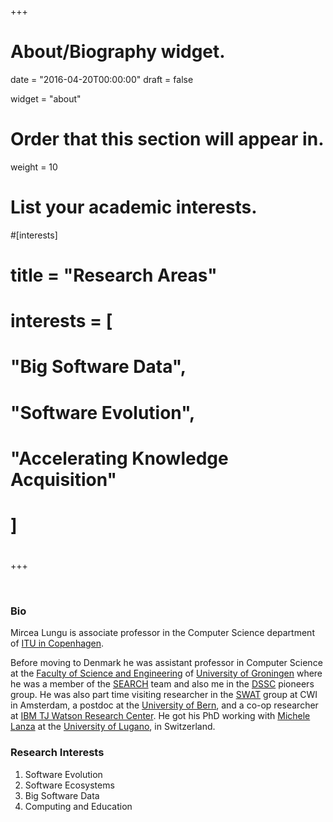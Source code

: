 +++
# About/Biography widget.

date = "2016-04-20T00:00:00"
draft = false

widget = "about"

# Order that this section will appear in.
weight = 10

# List your academic interests.
#[interests]
#  title = "Research Areas"
#  interests = [
#    "Big Software Data",
#    "Software Evolution",
#    "Accelerating Knowledge Acquisition"
#  ]
# 
+++


 

<!-- I got my PhD from the University of Lugano, with Michele Lanza as advisor and my engineer degree from the Polytechnic University of Timişoara, with a thesis supervised by Radu Marinescu and Tudor Girba. I was as a visiting researcher at IBM TJ Watson Research Center in NY with Wim De Pauw. After my PhD I spent several years as a post-doctoral researcher in the Software Composition group led by Prof. Oscar Nierstrasz. In the summer of 2010 I was a visiting scientist in the lab of Crista Lopez at UC Irvine.
 -->

<!-- # Introducing Myself In 1 Minute -->

<!-- > <span style="color:green">I am actively recruiting students for the [projects listed below](#projects). If you have other project ideas that are related to my research interests contact me.</span>
 -->
<br/>


### Bio


Mircea Lungu is associate professor in the Computer Science department of [ITU in Copenhagen](https://en.itu.dk/research). 

Before moving to Denmark he was assistant professor in Computer Science at the [Faculty of Science and Engineering](http://www.rug.nl/research/fmns/?lang=en) of [University of Groningen](http://www.rug.nl/) where he was a member of the [SEARCH](http://www.cs.rug.nl/search/) team and also me in the [DSSC](http://www.rug.nl/research/fmns/themes/dssc/) pioneers group. He was also part time visiting researcher in the [SWAT](https://www.cwi.nl/research-groups/software-analysis-and-transformation) group at CWI in Amsterdam, a postdoc at the [University of Bern](http://scg.unibe.ch/), and a co-op researcher at [IBM TJ Watson Research Center](http://www.watson.ibm.com/index.shtml). He got his PhD working with [Michele Lanza](http://www.inf.usi.ch/lanza/) at the [University of Lugano](http://www.inf.usi.ch/), in Switzerland.



<!-- I am assistant professor at the [University of Groningen](rug), in the Netherlands. I am working with the people in the [SEARCH](search) team led by [Paris Avgeriou](paris). I am the daily advisor of [Georgios Digkas](georgios). Some of my research interests are listed below. -->
 

<!-- ## Software Ecosystems

* Designing [ecosystem aware software development tools](post/big_software_data). 

* Organizing the [WEA international workshop series](wea) --  a venue for dicussing all things software ecossytems. The [2016 edition](wea) is in Copenhagen. 

* Bootstrapping an ecosystem aimed at accelerating the way people learn languages. The project is dubbed [Zeeguu](zeeguu).

* Long time ago I wrote a thesis on [reverse engineering software ecosystems](thesis). 


<br/>

## Software Evolution

* To better understand the evolution of a system is to [visualize its evolving architecture](softwarenaut). 

* To [control software evolution](dicto) is to allow the programmers to write down rules that must be respected by their systems.

 -->

### Research Interests

1. Software Evolution 
1. Software Ecosystems
3. Big Software Data
4. Computing and Education
 
<!-- Office: 560, Bernoulliborg

Office Hours: Monday, 15 -- 17
 -->

